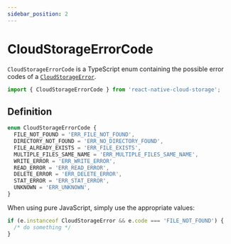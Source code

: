 ```yaml
---
sidebar_position: 2
---
```


# CloudStorageErrorCode

`CloudStorageErrorCode` is a TypeScript enum containing the possible error codes of a [`CloudStorageError`](../CloudStorageError).

```ts
import { CloudStorageErrorCode } from 'react-native-cloud-storage';
```

## Definition

```ts
enum CloudStorageErrorCode {
  FILE_NOT_FOUND = 'ERR_FILE_NOT_FOUND',
  DIRECTORY_NOT_FOUND = 'ERR_NO_DIRECTORY_FOUND',
  FILE_ALREADY_EXISTS = 'ERR_FILE_EXISTS',
  MULTIPLE_FILES_SAME_NAME = 'ERR_MULTIPLE_FILES_SAME_NAME',
  WRITE_ERROR = 'ERR_WRITE_ERROR',
  READ_ERROR = 'ERR_READ_ERROR',
  DELETE_ERROR = 'ERR_DELETE_ERROR',
  STAT_ERROR = 'ERR_STAT_ERROR',
  UNKNOWN = 'ERR_UNKNOWN',
}
```

When using pure JavaScript, simply use the appropriate values:

```js
if (e.instanceof CloudStorageError && e.code === 'FILE_NOT_FOUND') {
  /* do something */
}
```
